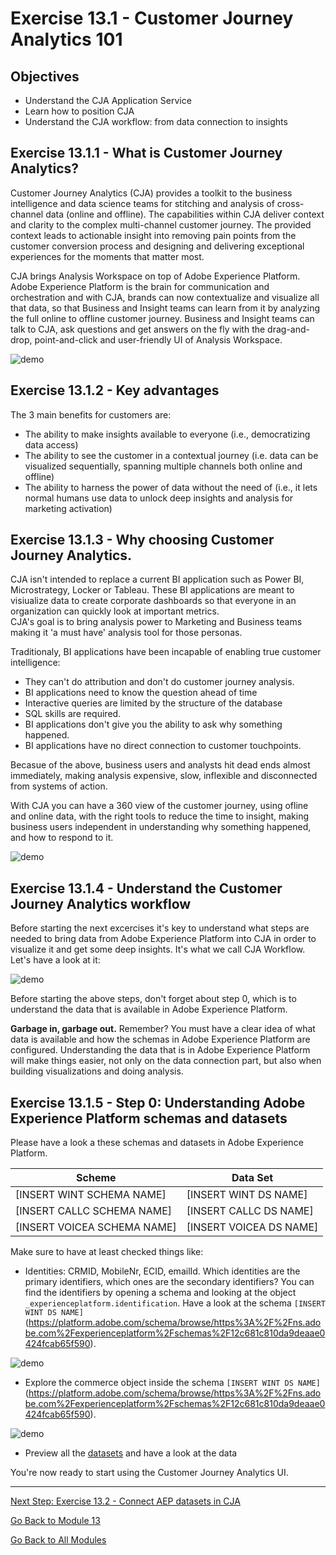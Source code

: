 # Exercise 13.1 - Customer Journey Analytics 101

## Objectives

- Understand the CJA Application Service
- Learn how to position CJA
- Understand the CJA workflow: from data connection to insights

## Exercise 13.1.1 - What is Customer Journey Analytics?
Customer Journey Analytics (CJA) provides a toolkit to the business intelligence and data science teams for stitching and analysis of cross-channel data (online and offline). The capabilities within CJA deliver context and clarity to the complex multi-channel customer journey. The provided context leads to actionable insight into removing pain points from the customer conversion process and designing and delivering exceptional experiences for the moments that matter most.

CJA brings Analysis Workspace on top of Adobe Experience Platform. Adobe Experience Platform is the brain for communication and orchestration and with CJA, brands can now contextualize and visualize all that data, so that Business and Insight teams can learn from it by analyzing the full online to offline customer journey. 
Business and Insight teams can talk to CJA, ask questions and get answers on the fly with the drag-and-drop, point-and-click and user-friendly UI of Analysis Workspace.

![demo](./images/cja-adv-analysis1.png)

## Exercise 13.1.2 - Key advantages

The 3 main benefits for customers are:

* The ability to make insights available to everyone (i.e., democratizing data access)
* The ability to see the customer in a contextual journey (i.e. data can be visualized sequentially, spanning multiple channels both online and offline)
* The ability to harness the power of data without the need of  (i.e., it lets normal humans use data to unlock deep insights and analysis for marketing activation)

## Exercise 13.1.3 - Why choosing Customer Journey Analytics.
CJA isn't intended to replace a current BI application such as Power BI, Microstrategy, Locker or Tableau. These BI applications are meant to visiualize data to create corporate dashboards so that everyone in an organization can quickly look at important metrics.  
CJA's goal is to bring analysis power to Marketing and Business teams making it 'a must have' analysis tool for those personas.

Traditionaly, BI applications have been incapable of enabling true customer intelligence:

* They can't do attribution and don't do customer journey analysis. 
* BI applications need to know the question ahead of time 
* Interactive queries are limited by the structure of the database
* SQL skills are required. 
* BI applications don't give you the ability to ask why something happened. 
* BI applications have no direct connection to customer touchpoints. 

Becasue of the above, business users and analysts hit dead ends almost immediately, making analysis expensive, slow, inflexible and disconnected from systems of action.

With CJA you can have a 360 view of the customer journey, using ofline and online data, with the right tools to reduce the time to insight, making business users independent in understanding why something happened, and how to respond to it.

![demo](./images/cja-use-case.png)

## Exercise 13.1.4 - Understand the Customer Journey Analytics workflow

Before starting the next excercises it's key to understand what steps are needed to bring data from Adobe Experience Platform into CJA in order to visualize it and get some deep insights. It's what we call CJA Workflow. Let's have a look at it:

![demo](./images/cja-work-flow.jpg)

Before starting the above steps, don't forget about step 0, which is to understand the data that is available in Adobe Experience Platform.

**Garbage in, garbage out.** Remember? You must have a clear idea of what data is available and how the schemas in Adobe Experience Platform are configured. Understanding the data that is in Adobe Experience Platform will make things easier, not only on the data connection part, but also when building visualizations and doing analysis. 

## Exercise 13.1.5 - Step 0: Understanding Adobe Experience Platform schemas and datasets
Please have a look a these schemas and datasets in Adobe Experience Platform.

| Scheme         | Data Set	|    
| ----------------- |-------------| 
| [INSERT WINT SCHEMA NAME] | [INSERT WINT DS NAME]          |   
| [INSERT CALLC SCHEMA NAME] | [INSERT CALLC DS NAME]        |   
| [INSERT VOICEA SCHEMA NAME]| [INSERT VOICEA DS NAME]        |    

Make sure to have at least checked things like:

* Identities: CRMID, MobileNr, ECID, emailId. Which identities are the primary identifiers, which ones are the secondary identifiers?
You can find the identifiers by opening a schema and looking at the object ``_experienceplatform.identification``. Have a look at the schema ``[INSERT WINT DS NAME]`` (https://platform.adobe.com/schema/browse/https%3A%2F%2Fns.adobe.com%2Fexperienceplatform%2Fschemas%2F12c681c810da9deaae0424fcab65f590).

![demo](./images/identity.png)

* Explore the commerce object inside the schema ``[INSERT WINT DS NAME]`` (https://platform.adobe.com/schema/browse/https%3A%2F%2Fns.adobe.com%2Fexperienceplatform%2Fschemas%2F12c681c810da9deaae0424fcab65f590).

![demo](./images/commerce.png)

* Preview all the [datasets](https://platform.adobe.com/dataset/browse?limit=50&page=1&sortDescending=1&sortField=created) and have a look at the data

You're now ready to start using the Customer Journey Analytics UI.

---

[Next Step: Exercise 13.2 - Connect AEP datasets in CJA](./ex2.md)

[Go Back to Module 13](./README.md)

[Go Back to All Modules](../README.md)
